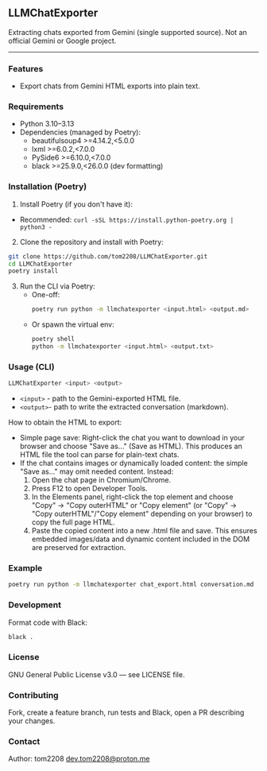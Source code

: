 ## LLMChatExporter
Extracting chats exported from Gemini (single supported source). Not an official Gemini or Google project.

---

### Features
- Export chats from Gemini HTML exports into plain text.

### Requirements
- Python 3.10–3.13
- Dependencies (managed by Poetry):
    - beautifulsoup4 >=4.14.2,<5.0.0
    - lxml >=6.0.2,<7.0.0
    - PySide6 >=6.10.0,<7.0.0
    - black >=25.9.0,<26.0.0 (dev formatting)

### Installation (Poetry)
1. Install Poetry (if you don't have it):
- Recommended: `curl -sSL https://install.python-poetry.org | python3 -`
2. Clone the repository and install with Poetry:
```bash
git clone https://github.com/tom2208/LLMChatExporter.git
cd LLMChatExporter
poetry install
```

3. Run the CLI via Poetry:
    * One-off:
        ```bash
        poetry run python -m llmchatexporter <input.html> <output.md>
        ```
    * Or spawn the virtual env:
        ```bash
        poetry shell
        python -m llmchatexporter <input.html> <output.txt>
        ```

### Usage (CLI)
```bash
LLMChatExporter <input> <output>
```

* `<input>` - path to the Gemini-exported HTML file.
* `<output>`- path to write the extracted conversation (markdown).

How to obtain the HTML to export:

* Simple page save: Right-click the chat you want to download in your browser and choose "Save as..." (Save as HTML). This produces an HTML file the tool can parse for plain-text chats.
* If the chat contains images or dynamically loaded content: the simple "Save as..." may omit needed content. Instead:
    1. Open the chat page in Chromium/Chrome.
    2. Press F12 to open Developer Tools.
    3. In the Elements panel, right-click the top element and choose "Copy" → "Copy outerHTML" or "Copy element" (or "Copy" → "Copy outerHTML"/"Copy element" depending on your browser) to copy the full page HTML.
    4. Paste the copied content into a new .html file and save. This ensures embedded images/data and dynamic content included in the DOM are preserved for extraction.

### Example
```bash
poetry run python -m llmchatexporter chat_export.html conversation.md
```

### Development
Format code with Black:
```bash
black .
```

### License
GNU General Public License v3.0 — see LICENSE file.

### Contributing
Fork, create a feature branch, run tests and Black, open a PR describing your changes.

### Contact
Author: tom2208 dev.tom2208@proton.me